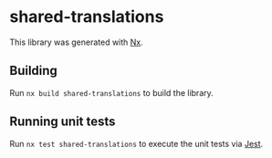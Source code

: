# shared-translations

This library was generated with [Nx](https://nx.dev).

## Building

Run `nx build shared-translations` to build the library.

## Running unit tests

Run `nx test shared-translations` to execute the unit tests via [Jest](https://jestjs.io).
